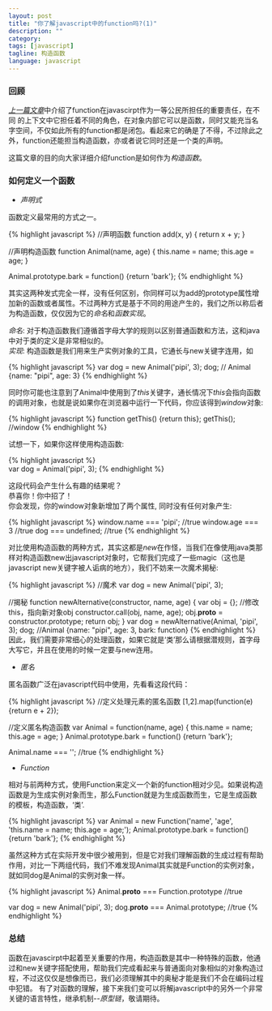 ```yaml
---
layout: post
title: "你了解javascript中的function吗?(1)"
description: ""
category: 
tags: [javascript]
tagline: 构造函数
language: javascript
---
```


### 回顾 ###

[*上一篇文章*](/yangdong/archive/2012/02/05/function-in-javascript-0.html/)中介绍了function在javascirpt作为一等公民所担任的重要责任，在不同
的上下文中它担任着不同的角色，在对象内部它可以是函数，同时又能充当名字空间，不仅如此所有的function都是闭包。看起来它的确是了不得，不过除此之外，function还能担当构造函数，亦或者说它同时还是一个类的声明。

这篇文章的目的向大家详细介绍function是如何作为*构造函数*。

<!-- more -->
### 如何定义一个函数 ###
* _声明式_

函数定义最常用的方式之一。

{% highlight javascript %}
//声明函数
function add(x, y) {
    return x + y;
}

//声明构造函数
function Animal(name, age) {
    this.name = name;
    this.age = age;
}

Animal.prototype.bark = function() {return 'bark'};
{% endhighlight %}

其实这两种发式完全一样，没有任何区别，你同样可以为add的prototype属性增加新的函数或者属性。不过两种方式是基于不同的用途产生的，我们之所以称后者为构造函数，仅仅因为它的*命名*和*函数实现*。

*命名*: 对于构造函数我们遵循首字母大学的规则以区别普通函数和方法，这和java中对于类的定义是非常相似的。<br>
*实现*: 构造函数是我们用来生产实例对象的工具，它通长与new关键字连用，如

{% highlight javascript %}
var dog = new Animal('pipi', 3);
dog; // Animal {name: "pipi", age: 3}
{% endhighlight %}

同时你可能也注意到了Animal中使用到了*this*关键字，通长情况下*this*会指向函数的调用对象，也就是说如果你在浏览器中运行一下代码，你应该得到*window*对象:

{% highlight javascript %}
function getThis() {return this};
getThis(); //window
{% endhighlight %}

试想一下，如果你这样使用构造函数:

{% highlight javascript %}    
var dog = Animal('pipi', 3);
{% endhighlight %}

这段代码会产生什么有趣的结果呢？<br>
恭喜你！你中招了！<br>
你会发现，你的window对象新增加了两个属性, 同时没有任何对象产生:

{% highlight javascript %}
window.name === 'pipi'; //true
window.age === 3        //true
dog === undefined;      //true
{% endhighlight %}

对比使用构造函数的两种方式，其实这都是*new*在作怪，当我们在像使用java类那样对构造函数new出javascript对象时，它帮我们完成了一些magic（这也是javascript new关键字被人诟病的地方），我们不妨来一次魔术揭秘:

{%  highlight javascript %}
//魔术
var dog = new Animal('pipi', 3);

//揭秘
function newAlternative(constructor, name, age) {
    var obj = {};
    //修改this，指向新对象obj
    constructor.call(obj, name, age);
    obj.__proto__ = constructor.prototype;
    return obj;
}
var dog = newAlternative(Animal, 'pipi', 3);
dog; //Animal {name: "pipi", age: 3, bark: function}
{% endhighlight %}
因此，我们需要非常细心的处理函数，如果它就是‘类’那么请根据潜规则，首字母大写它，并且在使用的时候一定要与new连用。

* _匿名_

匿名函数广泛在javascript代码中使用，先看看这段代码：

{% highlight javascript %}
//定义处理元素的匿名函数
[1,2].map(function(e) {return e + 2});

//定义匿名构造函数
var Animal = function(name, age) {
    this.name = name;
    this.age = age;
}
Animal.prototype.bark = function() {return 'bark'};

Animal.name === ''; //true
{% endhighlight %}

* _Function_

相对与前两种方式，使用Function来定义一个新的function相对少见。如果说构造函数是为生成实例对象而生，那么Function就是为生成函数而生，它是生成函数的模板，构造函数，‘类’.

{% highlight javascript %}
var Animal = 
new Function('name', 'age', 'this.name = name; this.age = age;');
Animal.prototype.bark = function() {return 'bark'};
{% endhighlight %}

虽然这种方式在实际开发中很少被用到，但是它对我们理解函数的生成过程有帮助作用，对比一下两组代码，我们不难发现Animal其实就是Function的实例对象，就如同dog是Animal的实例对象一样。

{% highlight javascript %}
Animal.__proto__ === Function.prototype //true

var dog = new Animal('pipi', 3);
dog.__proto__ === Animal.prototype;     //true
{% endhighlight %}

### 总结 ###
函数在javascirpt中起着至关重要的作用，构造函数是其中一种特殊的函数，他通过和new关键字搭配使用，帮助我们完成看起来与普通面向对象相似的对象构造过程，不过这仅仅是想像而已，我们必须理解其中的奥秘才能是我们不会在编码过程中犯错。
有了对函数的理解，接下来我们变可以将解javascript中的另外一个非常关键的语言特性，继承机制--*原型链*，敬请期待。
